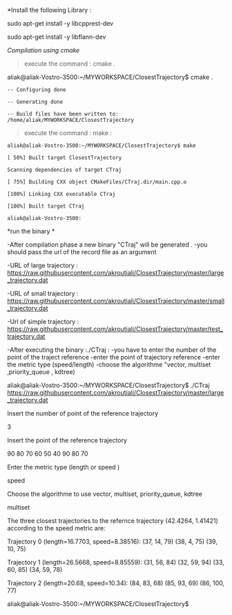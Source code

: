 *Install the following Library :

sudo apt-get install -y libcpprest-dev

sudo apt-get install -y libflann-dev

*Compilation using cmake* 
  > execute the command :  cmake .

  aliak@aliak-Vostro-3500:~/MYWORKSPACE/ClosestTrajectory$ cmake .

    -- Configuring done

    -- Generating done

    -- Build files have been written to: /home/aliak/MYWORKSPACE/ClosestTrajectory

  > execute the command : make :

    aliak@aliak-Vostro-3500:~/MYWORKSPACE/ClosestTrajectory$ make

    [ 50%] Built target ClosestTrajectory

    Scanning dependencies of target CTraj

    [ 75%] Building CXX object CMakeFiles/CTraj.dir/main.cpp.o

    [100%] Linking CXX executable CTraj

    [100%] Built target CTraj

    aliak@aliak-Vostro-3500:

*run the binary *

  -After compilation phase a new binary "CTraj" will be generated .
  -you should pass the url of the record file as an argument 

  -URL of large trajectory : https://raw.githubusercontent.com/akroutiali/ClosestTrajectory/master/large_trajectory.dat

  -URL of small trajectory : https://raw.githubusercontent.com/akroutiali/ClosestTrajectory/master/small_trajectory.dat

  -Url of simple trajectory : https://raw.githubusercontent.com/akroutiali/ClosestTrajectory/master/test_trajectory.dat


  -After executing the binary :./CTraj : 
     -you have to enter the number of the point of the traject reference 
     -enter the point of trajectory reference 
     -enter the metric type (speed/length)
     -choose the algorithme "vector, multiset ,priority_queue , kdtree)


aliak@aliak-Vostro-3500:~/MYWORKSPACE/ClosestTrajectory$  ./CTraj https://raw.githubusercontent.com/akroutiali/ClosestTrajectory/master/large_trajectory.dat


Insert the number of point of the reference trajectory

3

Insert the point of the reference trajectory

90 80 70 60 50 40 90 80 70

Enter the metric type (length or speed )

speed

Choose the algorithme to use vector, multiset, priority_queue, kdtree

multiset

The three closest trajectories to the refernce trajectory (42.4264, 1.41421)  according to the speed metric are:

Trajectory 0 (length=16.7703, speed=8.38516): (37, 14, 79) (38, 4, 75) (39, 10, 75)

Trajectory 1 (length=26.5668, speed=8.85559): (31, 56, 84) (32, 59, 94) (33, 60, 85) (34, 59, 78) 

Trajectory 2 (length=20.68, speed=10.34): (84, 83, 68) (85, 93, 69) (86, 100, 77) 

aliak@aliak-Vostro-3500:~/MYWORKSPACE/ClosestTrajectory$

